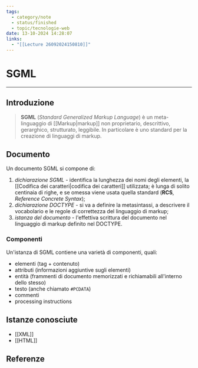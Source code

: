 ```yaml
---
tags:
  - category/note
  - status/finished
  - topic/tecnologie-web
date: 13-10-2024 14:28:07
links:
  - "[[Lecture 26092024150810]]"
---
```

# SGML
---
## Introduzione
> **SGML** (_Standard Generalized Markup Language_) è un meta-linguaggio di [[Markup|markup]] non proprietario, descrittivo, gerarghico, strutturato, leggibile. In particolare è uno standard per la creazione di linguaggi di markup.

## Documento
Un documento SGML si compone di:
1. _dichiarazione SGML_ - identifica la lunghezza dei nomi degli elementi, la [[Codifica dei caratteri|codifica dei caratteri]] utilizzata; è lunga di solito centinaia di righe, e se omessa viene usata quella standard (**RCS**, _Reference Concrete Syntax_);
2. _dichiarazione DOCTYPE_ - si va a definire la metasintassi, a descrivere il vocabolario e le regole di correttezza del linguaggio di markup;
3. _istanza del documento_ - l'effettiva scrittura del documento nel linguaggio di markup definito nel DOCTYPE.

### Componenti
Un'istanza di SGML contiene una varietà di componenti, quali:
- elementi (tag + contenuto)
- attributi (informazioni aggiuntive sugli elementi)
- entità (frammenti di documento memorizzati e richiamabili all'interno dello stesso)
- testo (anche chiamato `#PCDATA`)
- commenti
- processing instructions

## Istanze conosciute
- [[XML]]
- [[HTML]]

## Referenze